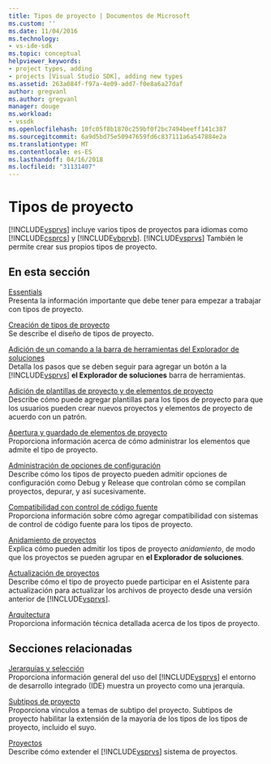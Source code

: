 ```yaml
---
title: Tipos de proyecto | Documentos de Microsoft
ms.custom: ''
ms.date: 11/04/2016
ms.technology:
- vs-ide-sdk
ms.topic: conceptual
helpviewer_keywords:
- project types, adding
- projects [Visual Studio SDK], adding new types
ms.assetid: 263a084f-f97a-4e09-add7-f0e8a6a27daf
author: gregvanl
ms.author: gregvanl
manager: douge
ms.workload:
- vssdk
ms.openlocfilehash: 10fc05f8b1870c259bf0f2bc7494beeff141c387
ms.sourcegitcommit: 6a9d5bd75e50947659fd6c837111a6a547884e2a
ms.translationtype: MT
ms.contentlocale: es-ES
ms.lasthandoff: 04/16/2018
ms.locfileid: "31131407"
---
```

# <a name="project-types"></a>Tipos de proyecto
[!INCLUDE[vsprvs](../../code-quality/includes/vsprvs_md.md)] incluye varios tipos de proyectos para idiomas como [!INCLUDE[csprcs](../../data-tools/includes/csprcs_md.md)] y [!INCLUDE[vbprvb](../../code-quality/includes/vbprvb_md.md)]. [!INCLUDE[vsprvs](../../code-quality/includes/vsprvs_md.md)] También le permite crear sus propios tipos de proyecto.  
  
## <a name="in-this-section"></a>En esta sección  
 [Essentials](../../extensibility/internals/project-type-essentials.md)  
 Presenta la información importante que debe tener para empezar a trabajar con tipos de proyecto.  
  
 [Creación de tipos de proyecto](../../extensibility/internals/creating-project-types.md)  
 Se describe el diseño de tipos de proyecto.  
  
 [Adición de un comando a la barra de herramientas del Explorador de soluciones](../../extensibility/adding-a-command-to-the-solution-explorer-toolbar.md)  
 Detalla los pasos que se deben seguir para agregar un botón a la [!INCLUDE[vsprvs](../../code-quality/includes/vsprvs_md.md)] **el Explorador de soluciones** barra de herramientas.  
  
 [Adición de plantillas de proyecto y de elementos de proyecto](../../extensibility/internals/adding-project-and-project-item-templates.md)  
 Describe cómo puede agregar plantillas para los tipos de proyecto para que los usuarios pueden crear nuevos proyectos y elementos de proyecto de acuerdo con un patrón.  
  
 [Apertura y guardado de elementos de proyecto](../../extensibility/internals/opening-and-saving-project-items.md)  
 Proporciona información acerca de cómo administrar los elementos que admite el tipo de proyecto.  
  
 [Administración de opciones de configuración](../../extensibility/internals/managing-configuration-options.md)  
 Describe cómo los tipos de proyecto pueden admitir opciones de configuración como Debug y Release que controlan cómo se compilan proyectos, depurar, y así sucesivamente.  
  
 [Compatibilidad con control de código fuente](../../extensibility/internals/supporting-source-control.md)  
 Proporciona información sobre cómo agregar compatibilidad con sistemas de control de código fuente para los tipos de proyecto.  
  
 [Anidamiento de proyectos](../../extensibility/internals/nesting-projects.md)  
 Explica cómo pueden admitir los tipos de proyecto *anidamiento*, de modo que los proyectos se pueden agrupar en **el Explorador de soluciones**.  
  
 [Actualización de proyectos](../../extensibility/internals/upgrading-projects.md)  
 Describe cómo el tipo de proyecto puede participar en el Asistente para actualización para actualizar los archivos de proyecto desde una versión anterior de [!INCLUDE[vsprvs](../../code-quality/includes/vsprvs_md.md)].  
  
 [Arquitectura](../../extensibility/internals/project-types-architecture.md)  
 Proporciona información técnica detallada acerca de los tipos de proyecto.  
  
## <a name="related-sections"></a>Secciones relacionadas  
 [Jerarquías y selección](../../extensibility/internals/hierarchies-and-selection.md)  
 Proporciona información general del uso del [!INCLUDE[vsprvs](../../code-quality/includes/vsprvs_md.md)] el entorno de desarrollo integrado (IDE) muestra un proyecto como una jerarquía.  
  
 [Subtipos de proyecto](../../extensibility/internals/project-subtypes.md)  
 Proporciona vínculos a temas de subtipo del proyecto. Subtipos de proyecto habilitar la extensión de la mayoría de los tipos de los tipos de proyecto, incluido el suyo.  
  
 [Proyectos](../../extensibility/internals/projects.md)  
 Describe cómo extender el [!INCLUDE[vsprvs](../../code-quality/includes/vsprvs_md.md)] sistema de proyectos.